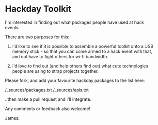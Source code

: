 Hackday Toolkit
===============
I'm interested in finding out what packages people have used at hack events.

There are two purposes for this:

1) I'd like to see if it is possible to assemble a powerful toolkit onto a USB memory stick - so that you can come armed to a hack event with that, and not have to fight others for wi-fi bandwidth.

2) I'd love to find out (and help others find out) what cute technologies people are using to strap projects together.

Please fork, and add your favourite hackday packages to the list here:

/_sources/packages.txt
/_sources/apis.txt

..then make a pull request and I'll integrate.

Any comments or feedback also welcome!

James.